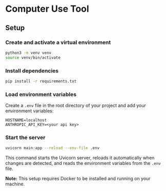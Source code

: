 # Computer Use Tool

## Setup

### Create and activate a virtual environment

```bash
python3 -m venv venv
source venv/bin/activate
```

### Install dependencies

```bash
pip install -r requirements.txt
```

### Load environment variables

Create a `.env` file in the root directory of your project and add your environment variables:

```
HOSTNAME=localhost
ANTHROPIC_API_KEY=<your api key>
```

### Start the server

```bash
uvicorn main:app --reload --env-file .env
```

This command starts the Uvicorn server, reloads it automatically when changes are detected, and reads the environment variables from the `.env` file.

**Note:** This setup requires Docker to be installed and running on your machine.

